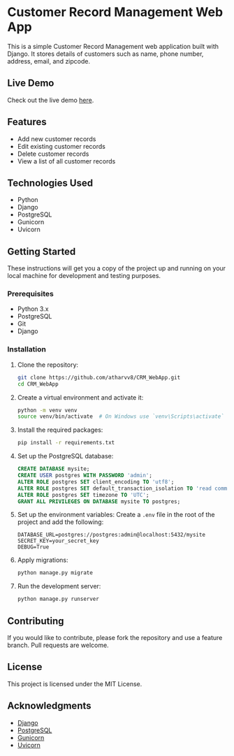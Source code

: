 # Customer Record Management Web App

This is a simple Customer Record Management web application built with Django. It stores details of customers such as name, phone number, address, email, and zipcode.

## Live Demo

Check out the live demo [here]([https://your-live-app-link.com](https://crm-webapp-ztez.onrender.com/)).

## Features

- Add new customer records
- Edit existing customer records
- Delete customer records
- View a list of all customer records

## Technologies Used

- Python
- Django
- PostgreSQL
- Gunicorn
- Uvicorn

## Getting Started

These instructions will get you a copy of the project up and running on your local machine for development and testing purposes.

### Prerequisites

- Python 3.x
- PostgreSQL
- Git
- Django

### Installation

1. Clone the repository:
    ```bash
    git clone https://github.com/atharvv8/CRM_WebApp.git
    cd CRM_WebApp
    ```

2. Create a virtual environment and activate it:
    ```bash
    python -m venv venv
    source venv/bin/activate  # On Windows use `venv\Scripts\activate`
    ```

3. Install the required packages:
    ```bash
    pip install -r requirements.txt
    ```

4. Set up the PostgreSQL database:
    ```sql
    CREATE DATABASE mysite;
    CREATE USER postgres WITH PASSWORD 'admin';
    ALTER ROLE postgres SET client_encoding TO 'utf8';
    ALTER ROLE postgres SET default_transaction_isolation TO 'read committed';
    ALTER ROLE postgres SET timezone TO 'UTC';
    GRANT ALL PRIVILEGES ON DATABASE mysite TO postgres;
    ```

5. Set up the environment variables:
    Create a `.env` file in the root of the project and add the following:
    ```env
    DATABASE_URL=postgres://postgres:admin@localhost:5432/mysite
    SECRET_KEY=your_secret_key
    DEBUG=True
    ```

6. Apply migrations:
    ```bash
    python manage.py migrate
    ```

7. Run the development server:
    ```bash
    python manage.py runserver
    ```

## Contributing

If you would like to contribute, please fork the repository and use a feature branch. Pull requests are welcome.

## License

This project is licensed under the MIT License.

## Acknowledgments

- [Django](https://www.djangoproject.com/)
- [PostgreSQL](https://www.postgresql.org/)
- [Gunicorn](https://gunicorn.org/)
- [Uvicorn](https://www.uvicorn.org/)
